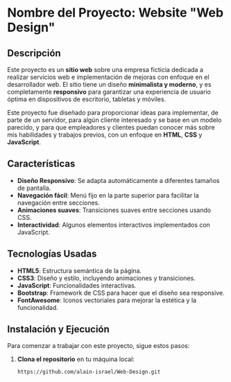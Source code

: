 # Nombre del Proyecto: Website "Web Design"

## Descripción

Este proyecto es un **sitio web** sobre una empresa ficticia dedicada a realizar servicios web e implementación de mejoras con enfoque en el desarrollador web. El sitio tiene un diseño **minimalista y moderno**, y es completamente **responsivo** para garantizar una experiencia de usuario óptima en dispositivos de escritorio, tabletas y móviles.

Este proyecto fue diseñado para proporcionar ideas para implementar, de parte de un servidor, para algún cliente interesado y se base en un modelo parecido, y para que empleadores y clientes puedan conocer más sobre mis habilidades y trabajos previos, con un enfoque en **HTML**, **CSS** y **JavaScript**.

## Características

- **Diseño Responsivo**: Se adapta automáticamente a diferentes tamaños de pantalla.
- **Navegación fácil**: Menú fijo en la parte superior para facilitar la navegación entre secciones.
- **Animaciones suaves**: Transiciones suaves entre secciones usando CSS.
- **Interactividad**: Algunos elementos interactivos implementados con JavaScript.

## Tecnologías Usadas

- **HTML5**: Estructura semántica de la página.
- **CSS3**: Diseño y estilo, incluyendo animaciones y transiciones.
- **JavaScript**: Funcionalidades interactivas.
- **Bootstrap**: Framework de CSS para hacer que el diseño sea responsive.
- **FontAwesome**: Iconos vectoriales para mejorar la estética y la funcionalidad.

## Instalación y Ejecución

Para comenzar a trabajar con este proyecto, sigue estos pasos:

1. **Clona el repositorio** en tu máquina local:

   ```bash
   https://github.com/alain-israel/Web-Design.git
